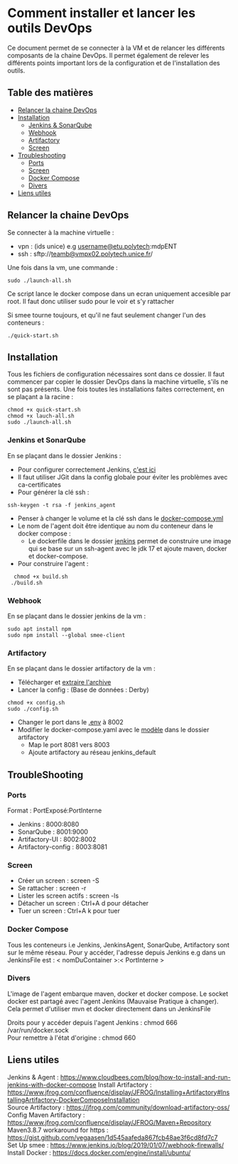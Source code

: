 # Comment installer et lancer les outils DevOps

Ce document permet de se connecter à la VM et de relancer les différents composants de la chaine DevOps.
Il permet également de relever les différents points important lors de la configuration et de l'installation des outils.

## Table des matières

+ [Relancer la chaine DevOps](#Relancer-la-chaine-DevOps)
+ [Installation](#Installation)
    + [Jenkins & SonarQube](#Jenkins-et-SonarQube)
    + [Webhook](#Webhook)
    + [Artifactory](#Artifactory)
    + [Screen](#Screen)
+ [Troubleshooting](#Troubleshooting)
    + [Ports](#Ports)
    + [Screen](#Screen)
    + [Docker Compose](#Docker-Compose)
    + [Divers](#Divers)
+ [Liens utiles](#Liens-utiles)

## Relancer la chaine DevOps

Se connecter à la machine virtuelle :

* vpn : (ids unice) e.g username@etu.polytech:mdpENT
* ssh : sftp://teamb@vmpx02.polytech.unice.fr/

Une fois dans la vm, une commande :

```shell
sudo ./launch-all.sh
```

Ce script lance le docker compose dans un ecran uniquement accesible par root. Il faut donc utiliser sudo pour le voir
et s'y rattacher

Si smee tourne toujours, et qu'il ne faut seulement changer l'un des conteneurs :

```shell
./quick-start.sh
```

## Installation

Tous les fichiers de configuration nécessaires sont dans ce dossier. Il faut commencer par copier le dossier DevOps dans
la machine virtuelle, s'ils ne sont pas présents. Une fois toutes les installations faites correctement, en se plaçant a
la racine :

```shell
chmod +x quick-start.sh
chmod +x lauch-all.sh
sudo ./launch-all.sh
```

### Jenkins et SonarQube

En se plaçant dans le dossier Jenkins :

+ Pour configurer correctement
  Jenkins, [c'est ici](https://www.cloudbees.com/blog/how-to-install-and-run-jenkins-with-docker-compose)
+ Il faut utiliser JGit dans la config globale pour éviter les problèmes avec ca-certificates
+ Pour générer la clé ssh :

```shell
ssh-keygen -t rsa -f jenkins_agent
```

+ Penser à changer le volume et la clé ssh dans le [docker-compose.yml](jenkins/docker-compose.yml)
+ Le nom de l'agent doit être identique au nom du conteneur dans le docker compose :
  + Le dockerfile dans le dossier [jenkins](jenkins/Dockerfile) permet de construire une image
    qui se base sur un ssh-agent avec le jdk 17 et ajoute maven, docker et docker-compose.
+ Pour construire l'agent :

```shell
  chmod +x build.sh
 ./build.sh
 ```

### Webhook

En se plaçant dans le dossier jenkins de la vm :

```shell
sudo apt install npm  
sudo npm install --global smee-client
```

### Artifactory

En se plaçant dans le dossier artifactory de la vm :

+ Télécharger
  et [extraire l'archive](https://releases.jfrog.io/artifactory/bintray-artifactory/org/artifactory/oss/docker/jfrog-artifactory-oss/[RELEASE]/jfrog-artifactory-oss-[RELEASE]-compose.tar.gz)
+ Lancer la config : (Base de données : Derby)

```shell
chmod +x config.sh
sudo ./config.sh
```

+ Changer le port dans le [.env](artifactory-oss-7.49.8/.env) à 8002
+ Modifier le docker-compose.yaml avec le [modèle](artifactory-oss-7.49.8/docker-compose.yaml) dans le dossier
  artifactory
  + Map le port 8081 vers 8003
  + Ajoute artifactory au réseau jenkins_default

## TroubleShooting

### Ports

Format : PortExposé:PortInterne

+ Jenkins : 8000:8080
+ SonarQube : 8001:9000
+ Artifactory-UI : 8002:8002
+ Artifactory-config : 8003:8081

### Screen

+ Créer un screen :          screen -S <name>
+ Se rattacher :             screen -r <name>
+ Lister les screen actifs : screen -ls
+ Détacher un screen :       Ctrl+A d pour détacher
+ Tuer un screen :           Ctrl+A k pour tuer

### Docker Compose

Tous les conteneurs i.e Jenkins, JenkinsAgent, SonarQube, Artifactory sont sur le même réseau.
Pour y accéder, l'adresse depuis Jenkins e.g dans un JenkinsFile est : < nomDuContainer >:< PortInterne >

### Divers

L'image de l'agent embarque maven, docker et docker compose. Le socket docker est partagé avec l'agent Jenkins (Mauvaise
Pratique à changer).
Cela permet d'utiliser mvn et docker directement dans un JenkinsFile

Droits pour y accéder depuis l'agent Jenkins : chmod 666 /var/run/docker.sock  
Pour remettre à l'état d'origine : chmod 660

## Liens utiles

Jenkins & Agent : https://www.cloudbees.com/blog/how-to-install-and-run-jenkins-with-docker-compose
Install
Artifactory : https://www.jfrog.com/confluence/display/JFROG/Installing+Artifactory#InstallingArtifactory-DockerComposeInstallation  
Source Artifactory : https://jfrog.com/community/download-artifactory-oss/  
Config Maven Artifactory : https://www.jfrog.com/confluence/display/JFROG/Maven+Repository  
Maven3.8.7 workaround for https : https://gist.github.com/vegaasen/1d545aafeda867fcb48ae3f6cd8fd7c7  
Set Up smee : https://www.jenkins.io/blog/2019/01/07/webhook-firewalls/  
Install Docker : https://docs.docker.com/engine/install/ubuntu/